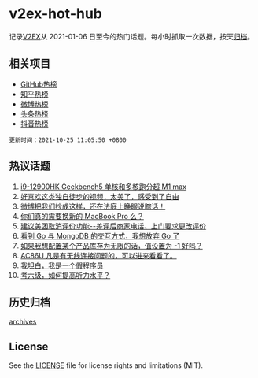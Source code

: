 # v2ex-hot-hub

 记录[V2EX](https://www.v2ex.com/)从 2021-01-06 日至今的热门话题。每小时抓取一次数据，按天[归档](archives)。
 
 ## 相关项目

- [GitHub热榜](https://github.com/snaildev/github-hot-hub)
- [知乎热榜](https://github.com/snaildev/zhihu-hot-hub)
- [微博热榜](https://github.com/snaildev/weibo-hot-hub)
- [头条热榜](https://github.com/snaildev/toutiao-hot-hub)
- [抖音热榜](https://github.com/snaildev/douyin-hot-hub)


 `更新时间：2021-10-25 11:05:50 +0800`

## 热议话题

1. [i9-12900HK Geekbench5 单核和多核跑分超 M1 max](https://www.v2ex.com/t/810190)
1. [好喜欢这类独自徒步的视频，太美了，感受到了自由](https://www.v2ex.com/t/810131)
1. [微博把我们抄成这样，还在法庭上睁眼说瞎话！](https://www.v2ex.com/t/810217)
1. [你们真的需要换新的 MacBook Pro 么？](https://www.v2ex.com/t/810193)
1. [建议美团取消评价功能--差评后商家电话、上门要求更改评价](https://www.v2ex.com/t/810159)
1. [看到 Go 与 MongoDB 的交互方式，我想放弃 Go 了](https://www.v2ex.com/t/810126)
1. [如果我想配置某个产品库存为无限的话，值设置为 -1 好吗？](https://www.v2ex.com/t/810199)
1. [AC86U 凡是有无线连接问题的，可以进来看看了。](https://www.v2ex.com/t/810238)
1. [我坦白，我是一个假程序员](https://www.v2ex.com/t/810156)
1. [考六级，如何提高听力水平？](https://www.v2ex.com/t/810138)

## 历史归档

[archives](archives)

## License

See the [LICENSE](LICENSE) file for license rights and limitations (MIT).
